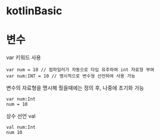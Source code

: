 # kotlinBasic
 
# 변수

var 키워드 사용
```
var num = 10 // 컴파일러가 자동으로 타입 유추하여 int 자료형 부여
var num:INT = 10 // 명시적으로 변수형 선언하여 사용 가능
```
변수의 자료형을 명시해 줬을때에는 정의 후, 나중에 초기화 가능
```
var num:Int
num = 10
```

상수 선언 val
```
val num:Int
num 10
```
